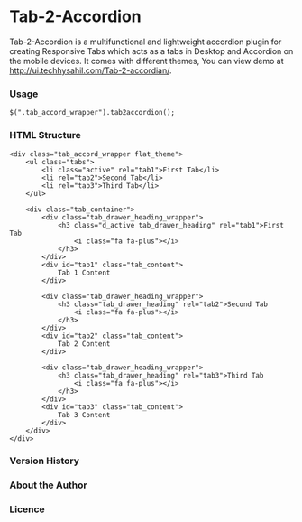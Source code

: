 # Tab-2-Accordion
Tab-2-Accordion is a multifunctional and lightweight accordion plugin for creating Responsive Tabs which acts as a tabs in Desktop and Accordion on the mobile devices. It comes with different themes, You can view demo at http://ui.techhysahil.com/Tab-2-accordian/.

### Usage
    $(".tab_accord_wrapper").tab2accordion();

### HTML Structure

```
<div class="tab_accord_wrapper flat_theme">
    <ul class="tabs">
        <li class="active" rel="tab1">First Tab</li>
        <li rel="tab2">Second Tab</li>
        <li rel="tab3">Third Tab</li>
    </ul>

    <div class="tab_container">
        <div class="tab_drawer_heading_wrapper">
            <h3 class="d_active tab_drawer_heading" rel="tab1">First Tab
                <i class="fa fa-plus"></i>
            </h3>
        </div>
        <div id="tab1" class="tab_content">
            Tab 1 Content
        </div>

        <div class="tab_drawer_heading_wrapper">
            <h3 class="tab_drawer_heading" rel="tab2">Second Tab
                <i class="fa fa-plus"></i>
            </h3>
        </div>
        <div id="tab2" class="tab_content">
            Tab 2 Content
        </div>

        <div class="tab_drawer_heading_wrapper">
            <h3 class="tab_drawer_heading" rel="tab3">Third Tab
                <i class="fa fa-plus"></i>
            </h3>
        </div>
        <div id="tab3" class="tab_content">
            Tab 3 Content
        </div>
    </div>
</div>
```

### Version History

### About the Author

### Licence

